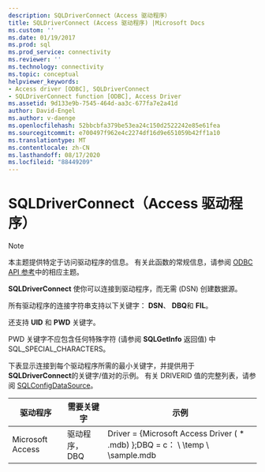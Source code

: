 ```yaml
---
description: SQLDriverConnect（Access 驱动程序）
title: SQLDriverConnect (Access 驱动程序) |Microsoft Docs
ms.custom: ''
ms.date: 01/19/2017
ms.prod: sql
ms.prod_service: connectivity
ms.reviewer: ''
ms.technology: connectivity
ms.topic: conceptual
helpviewer_keywords:
- Access driver [ODBC], SQLDriverConnect
- SQLDriverConnect function [ODBC], Access Driver
ms.assetid: 9d133e9b-7545-464d-aa3c-677fa7e2a41d
author: David-Engel
ms.author: v-daenge
ms.openlocfilehash: 52bbcbfa379be53ea24c150d2522242e85e61fea
ms.sourcegitcommit: e700497f962e4c2274df16d9e651059b42ff1a10
ms.translationtype: MT
ms.contentlocale: zh-CN
ms.lasthandoff: 08/17/2020
ms.locfileid: "88449209"
---
```

# <a name="sqldriverconnect-access-driver"></a>SQLDriverConnect（Access 驱动程序）
> [!NOTE]  
>  本主题提供特定于访问驱动程序的信息。 有关此函数的常规信息，请参阅 [ODBC API 参考](../../odbc/reference/syntax/odbc-api-reference.md)中的相应主题。  
  
 **SQLDriverConnect** 使你可以连接到驱动程序，而无需 (DSN) 创建数据源。  
  
 所有驱动程序的连接字符串支持以下关键字： **DSN**、 **DBQ**和 **FIL**。  
  
 还支持 **UID** 和 **PWD** 关键字。  
  
 PWD 关键字不应包含任何特殊字符 (请参阅 **SQLGetInfo** 返回值) 中 SQL_SPECIAL_CHARACTERS。  
  
 下表显示连接到每个驱动程序所需的最小关键字，并提供用于 **SQLDriverConnect**的关键字/值对的示例。 有关 DRIVERID 值的完整列表，请参阅 [SQLConfigDataSource](../../odbc/microsoft/sqlconfigdatasource-access-driver.md)。  
  
|驱动程序|需要关键字|示例|  
|------------|-----------------------|--------------|  
|Microsoft Access|驱动程序，DBQ|Driver = {Microsoft Access Driver ( * .mdb) };DBQ = c： \\ \temp \\ \sample.mdb|
